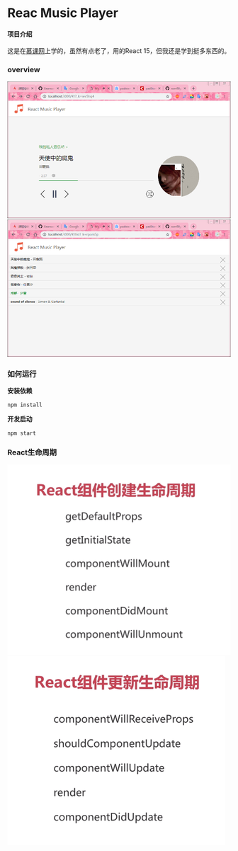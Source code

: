 # Reac Music Player

#### 项目介绍
这是在[慕课网](https://www.imooc.com/video/15492)上学的，虽然有点老了，用的React 15，但我还是学到挺多东西的。

### overview
![](./static/images/screenshot1.png)
![](./static/images/screenshot2.png)


### 如何运行

**安装依赖**
```shell
npm install
```

**开发启动**
```shell
npm start
```

### React生命周期
![](./static/images/create.png)
![](./static/images/update.png)
